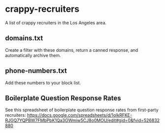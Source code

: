 # crappy-recruiters

A list of crappy recruiters in the Los Angeles area.

## domains.txt

Create a filter with these domains, return a canned response, and automatically archive them.

## phone-numbers.txt

Add these numbers to your block list.

## Boilerplate Question Response Rates

See this spreadsheet of boilerplate question response rates from first-party recruiters: https://docs.google.com/spreadsheets/d/1olkRFKE-RJGQ7YQPBW7FMbPbK1Qa3GWmiw5CJ8o0MOU/edit#gid=0&fvid=526832880
